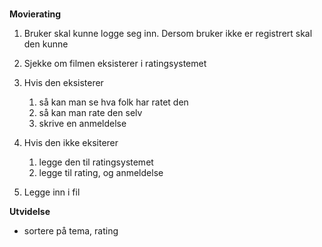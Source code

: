 #

**Movierating**

1. Bruker skal kunne logge seg inn. Dersom bruker ikke er registrert skal den kunne 
1. Sjekke om filmen eksisterer i ratingsystemet

2. Hvis den eksisterer
    1.  så kan man se hva folk har ratet den
    2. så kan man rate den selv
    3. skrive en anmeldelse

3. Hvis den ikke eksiterer
    1. legge den til ratingsystemet
    2. legge til rating, og anmeldelse
4. Legge inn i fil

**Utvidelse**

- sortere på tema, rating


